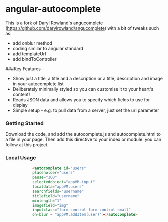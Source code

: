 # angular-autocomplete

This is a fork of Daryl Rowland's angucomplete (https://github.com/darylrowland/angucomplete) with a bit of tweaks such as:

* add onblur method
* coding similar to angular standard
* add templateUrl
* add bindToController

###Key Features
* Show just a title, a title and a description or a title, description and image in your autocomplete list
* Deliberately minimally styled so you can customise it to your heart's content!
* Reads JSON data and allows you to specify which fields to use for display
* Simple setup - e.g. to pull data from a server, just set the url parameter


### Getting Started
Download the code, and add the autocomplete.js and autocomplete.html to a file in your page. Then add this directive to your index or module.
you can follow at this project.


### Local Usage

```html
            <autocomplete id="users"
            placeholder="users"
            pause="100"
            selectedobject="appVM.input"
            localdata="appVM.users"
            searchfields="username"
            titlefield="username"
            minlength="1"
            imagefield="img"
            inputclass="form-control form-control-small"
            on-blur = "appVM.addItem(user)"></autocomplete> 
